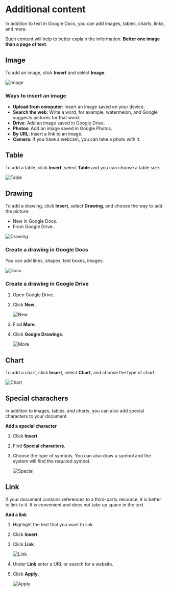 # Additional content

In addition to text in Google Docs, you can add images, tables, charts, links, and more.

Such content will help to better explain the information. **Better one image than a page of text**.

## **Image**

To add an image, click **Insert** and select **Image**.
    
![Image](https://raw.githubusercontent.com/proksenia/examen/master/img/Image.png)

### **Ways to insert an image**

* **Upload from computer**: Insert an image saved on your device.
* **Search the web**: Write a word, for example, watermelon, and Google suggests pictures for that word.
* **Drive**: Add an image saved in Google Drive.
* **Photos**: Add an image saved in Google Photos.
* **By URL**: Insert a link to an image.
* **Camera**: If you have a webcam, you can take a photo with it.

## **Table**

To add a table, click **Insert**, select **Table** and you can choose a table size.

![Table](https://raw.githubusercontent.com/proksenia/examen/master/img/Table.png)

## **Drawing**

To add a drawing, click **Insert**, select **Drawing**, and choose the way to add the picture: 

* New in Google Docs.
* From Google Drive.

![Drawing](https://raw.githubusercontent.com/proksenia/examen/master/img/Drawing.png)

### **Create a drawing in Google Docs**

You can add lines, shapes, text boxes, images.

![Docs](https://raw.githubusercontent.com/proksenia/examen/master/img/Docs.png)

### **Create a drawing in Google Drive**
1. Open Google Drive.
2. Click **New**.

    ![New](https://raw.githubusercontent.com/proksenia/examen/master/img/New.png)

3. Find **More**.    
4. Click **Google Drawings**.

    ![More](https://raw.githubusercontent.com/proksenia/examen/master/img/More.png)

## **Chart**

To add a chart, click **Insert**, select **Chart**, and choose the type of chart.

![Chart](https://raw.githubusercontent.com/proksenia/examen/master/img/Chart.png)

## **Special charachers**

In addition to images, tables, and charts, you can also add special characters to your document.

**Add a special character**

1. Click **Insert**.
2. Find **Special characters**.
3. Choose the type of symbols. You can also draw a symbol and the system will find the required symbol.

    ![Special](https://raw.githubusercontent.com/proksenia/examen/master/img/Special.png)

## **Link**

If your document contains references to a third-party resource, it is better to link to it. It is convenient and does not take up space in the text.

**Add a link**

1. Highlight the text that you want to link.
2. Click **Insert**.
3. Click **Link**.

    ![Link](https://raw.githubusercontent.com/proksenia/examen/master/img/Link.png)

4. Under **Link** enter a URL or search for a website.
5. Click **Apply**.

    ![Apply](https://raw.githubusercontent.com/proksenia/examen/master/img/Apply.png)